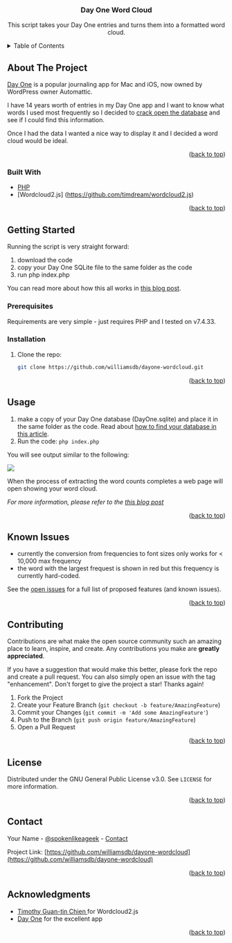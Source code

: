 <a name="readme-top"></a>


<!-- PROJECT LOGO -->
<br />
<div align="center">

<h3 align="center">Day One Word Cloud</h3>

  <p align="center">
    This script takes your Day One entries and turns them into a formatted word cloud.
    <br />
  </p>
</div>



<!-- TABLE OF CONTENTS -->
<details>
  <summary>Table of Contents</summary>
  <ol>
    <li>
      <a href="#about-the-project">About The Project</a>
      <ul>
        <li><a href="#built-with">Built With</a></li>
      </ul>
    </li>
    <li>
      <a href="#getting-started">Getting Started</a>
      <ul>
        <li><a href="#prerequisites">Prerequisites</a></li>
        <li><a href="#installation">Installation</a></li>
      </ul>
    </li>
    <li><a href="#usage">Usage</a></li>
    <li><a href="#roadmap">Roadmap</a></li>
    <li><a href="#contributing">Contributing</a></li>
    <li><a href="#license">License</a></li>
    <li><a href="#contact">Contact</a></li>
    <li><a href="#acknowledgments">Acknowledgments</a></li>
  </ol>
</details>



<!-- ABOUT THE PROJECT -->
## About The Project

[Day One](https://dayoneapp.com/) is a popular journaling app for Mac and iOS, now owned by WordPress owner Automattic.

I have 14 years worth of entries in my Day One app and I want to know what words I used most frequently so I decided to [crack open the database](https://www.spokenlikeageek.com/2023/06/14/querying-the-day-one-database/) and see if I could find this information.

Once I had the data I wanted a nice way to display it and I decided a word cloud would be ideal.

<p align="right">(<a href="#readme-top">back to top</a>)</p>



### Built With

* [PHP](https://php.net)
* [Wordcloud2.js] (https://github.com/timdream/wordcloud2.js)

<p align="right">(<a href="#readme-top">back to top</a>)</p>



<!-- GETTING STARTED -->
## Getting Started

Running the script is very straight forward:

1. download the code
2. copy your Day One SQLite file to the same folder as the code
3. run php index.php

You can read more about how this all works in [this blog post](https://www.spokenlikeageek.com/2023/08/09/creating-a-word-cloud-from-your-day-one-entries/).

### Prerequisites

Requirements are very simple - just requires PHP and I tested on v7.4.33.

### Installation

1. Clone the repo:
   ```sh
   git clone https://github.com/williamsdb/dayone-wordcloud.git
   ```

<p align="right">(<a href="#readme-top">back to top</a>)</p>



<!-- USAGE EXAMPLES -->
## Usage

1. make a copy of your Day One database (DayOne.sqlite) and place it in the same folder as the code. Read about [how to find your database in this article](https://dayoneapp.com/guides/day-one-sync/where-is-my-data-stored/).
2. Run the code:
```php index.php``` 

You will see output similar to the following:

![](https://www.spokenlikeageek.com/wp-content/uploads/2023/08/cli-%E2%80%94-zsh-%E2%80%94-127%C3%9729-2023-08-06-11-40-27.png)

When the process of extracting the word counts completes a web page will open showing your word cloud.

_For more information, please refer to the [this blog post](https://www.spokenlikeageek.com/2023/08/06/creating-a-word-cloud-from-your-day-one-entries/)_

<p align="right">(<a href="#readme-top">back to top</a>)</p>



<!-- ROADMAP -->
## Known Issues

- currently the conversion from frequencies to font sizes only works for < 10,000 max frequency
- the word with the largest frequest is shown in red but this frequency is currently hard-coded.

See the [open issues](https://github.com/github_username/dayone-wordcloud/issues) for a full list of proposed features (and known issues).

<p align="right">(<a href="#readme-top">back to top</a>)</p>



<!-- CONTRIBUTING -->
## Contributing

Contributions are what make the open source community such an amazing place to learn, inspire, and create. Any contributions you make are **greatly appreciated**.

If you have a suggestion that would make this better, please fork the repo and create a pull request. You can also simply open an issue with the tag "enhancement".
Don't forget to give the project a star! Thanks again!

1. Fork the Project
2. Create your Feature Branch (`git checkout -b feature/AmazingFeature`)
3. Commit your Changes (`git commit -m 'Add some AmazingFeature'`)
4. Push to the Branch (`git push origin feature/AmazingFeature`)
5. Open a Pull Request

<p align="right">(<a href="#readme-top">back to top</a>)</p>



<!-- LICENSE -->
## License

Distributed under the GNU General Public License v3.0. See `LICENSE` for more information.

<p align="right">(<a href="#readme-top">back to top</a>)</p>



<!-- CONTACT -->
## Contact

Your Name - [@spokenlikeageek](https://twitter.com/spokenlikeageek) - [Contact](https://www.spokenlikeageek.com/contact/)

Project Link: [https://github.com/williamsdb/dayone-wordcloud](https://github.com/williamsdb/dayone-wordcloud)

<p align="right">(<a href="#readme-top">back to top</a>)</p>



<!-- ACKNOWLEDGMENTS -->
## Acknowledgments

* [Timothy Guan-tin Chien ](https://github.com/timdream) for Wordcloud2.js
* [Day One](https://dayoneapp.com/) for the excellent app

<p align="right">(<a href="#readme-top">back to top</a>)</p>



